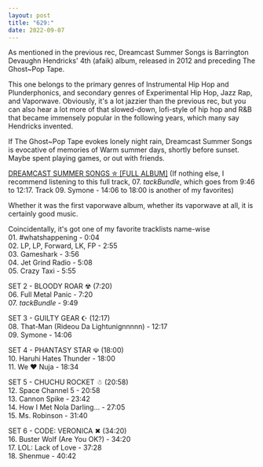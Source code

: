 ```yaml
---
layout: post
title: "629:"
date: 2022-09-07
---
```


As mentioned in the previous rec, Dreamcast Summer Songs is Barrington Devaughn Hendricks' 4th (afaik) album, released in 2012 and preceding The Ghost\~Pop Tape.

This one belongs to the primary genres of Instrumental Hip Hop and Plunderphonics, and secondary genres of Experimental Hip Hop, Jazz Rap, and Vaporwave. Obviously, it's a lot jazzier than the previous rec, but you can also hear a lot more of that slowed-down, lofi-style of hip hop and R\&B that became immensely popular in the following years, which many say Hendricks invented.  

If The Ghost\~Pop Tape evokes lonely night rain, Dreamcast Summer Songs is evocative of memories of Warm summer days, shortly before sunset. Maybe spent playing games, or out with friends.

[DREAMCAST SUMMER SONGS ✮ \[FULL ALBUM\]](https://youtu.be/Ljq8x3pr3jU?t=589) (If nothing else, I recommend listening to this full track, 07\. $tack Bundle$, which goes from 9:46 to 12:17. Track 09\. Symone \- 14:06 to 18:00 is another of my favorites)

Whether it was the first vaporwave album, whether its vaporwave at all, it is certainly good music.

Coincidentally, it's got one of my favorite tracklists name-wise  
01\. \#whatshappening \- 0:04  
02\. LP, LP, Forward, LK, FP \- 2:55  
03\. Gameshark \- 3:56  
04\. Jet Grind Radio \- 5:08  
05\. Crazy Taxi \- 5:55

SET 2 \- BLOODY ROAR ☢ (7:20)  
06\. Full Metal Panic \- 7:20  
07\. $tack Bundle$ \- 9:49

SET 3 \- GUILTY GEAR ☪ (12:17)  
08\. That-Man (Rideou Da Lightunignnnnn) \- 12:17  
09\. Symone \- 14:06

SET 4 \- PHANTASY STAR ☫ (18:00)  
10\. Haruhi Hates Thunder \- 18:00  
11\. We ♥ Nuja \- 18:34

SET 5 \- CHUCHU ROCKET ☃ (20:58)  
12\. Space Channel 5 \- 20:58  
13\. Cannon Spike \- 23:42  
14\. How I Met Nola Darling... \- 27:05  
15\. Ms. Robinson \- 31:40

SET 6 \- CODE: VERONICA ✖ (34:20)  
16\. Buster Wolf (Are You OK?) \- 34:20  
17\. LOL: Lack of Love \- 37:28  
18\. Shenmue \- 40:42
